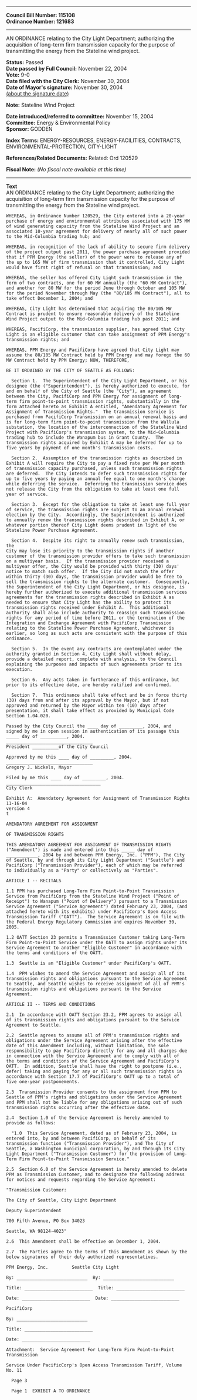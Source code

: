 * * * * *  
  
**Council Bill Number: [](#h0)[](#h2)115108**   
**Ordinance Number: 121683**  
  
* * * * *  
  
AN ORDINANCE relating to the City Light Department; authorizing the acquisition of long-term firm transmission capacity for the purpose of transmitting the energy from the Stateline wind project.  
  
**Status:** Passed   
**Date passed by Full Council:** November 22, 2004   
**Vote:** 9-0   
**Date filed with the City Clerk:** November 30, 2004   
**Date of Mayor's signature:** November 30, 2004   
[(about the signature date)](/~public/approvaldate.htm)   
  
**Note:** Stateline Wind Project  
  
  
**Date introduced/referred to committee:** November 15, 2004   
**Committee:** Energy & Environmental Policy   
**Sponsor:** GODDEN   
  
**Index Terms:** ENERGY-RESOURCES, ENERGY-FACILITIES, CONTRACTS, ENVIRONMENTAL-PROTECTION, CITY-LIGHT  
  
**References/Related Documents:** Related: Ord 120529  
  
**Fiscal Note:** *(No fiscal note available at this time)*  
  
* * * * *  
  
**Text**  
    AN ORDINANCE relating to the City Light Department; authorizing the  
    acquisition of long-term firm transmission capacity for the purpose of  
    transmitting the energy from the Stateline wind project.  
  
    WHEREAS, in Ordinance Number 120529, the City entered into a 20-year  
    purchase of energy and environmental attributes associated with 175 MW  
    of wind generating capacity from the Stateline Wind Project and an  
    associated 10-year agreement for delivery of nearly all of such power  
    to the Mid-Columbia trading hub; and  
  
    WHEREAS, in recognition of the lack of ability to secure firm delivery  
    of the project output past 2011, the power purchase agreement provided  
    that if PPM Energy (the seller) of the power were to release any of  
    the up to 165 MW of firm transmission that it controlled, City Light  
    would have first right of refusal on that transmission; and  
  
    WHEREAS, the seller has offered City Light such transmission in the  
    form of two contracts, one for 60 MW annually (the "60 MW Contract"),  
    and another for 80 MW for the period June through October and 105 MW  
    for the period November through May (the "80/105 MW Contract"), all to  
    take effect December 1, 2004; and  
  
    WHEREAS, City Light has determined that acquiring the 80/105 MW  
    Contract is prudent to ensure reasonable delivery of the Stateline  
    Wind Project output to the Mid-Columbia trading hub past 2011; and  
  
    WHEREAS, PacifiCorp, the transmission supplier, has agreed that City  
    Light is an eligible customer that can take assignment of PPM Energy's  
    transmission rights; and  
  
    WHEREAS, PPM Energy and PacifiCorp have agreed that City Light may  
    assume the 80/105 MW Contract held by PPM Energy and may forego the 60  
    MW Contract held by PPM Energy; NOW, THEREFORE,  
  
    BE IT ORDAINED BY THE CITY OF SEATTLE AS FOLLOWS:  
  
      Section 1.  The Superintendent of the City Light Department, or his  
    designee (the ("Superintendent"), is hereby authorized to execute, for  
    and on behalf of the City of Seattle (the "City"), an agreement  
    between the City, PacifiCorp and PPM Energy for assignment of long-  
    term firm point-to-point transmission rights, substantially in the  
    form attached hereto as Exhibit A entitled, "Amendatory Agreement for  
    Assignment of Transmission Rights."  The transmission service is  
    purchased from PacifiCorp Transmission on an annual renewal basis and  
    is for long-term firm point-to-point transmission from the Wallula  
    substation, the location of the interconnection of the Stateline Wind  
    Project with PacifiCorp's transmission system, to the Mid-Columbia  
    trading hub to include the Wanapum bus in Grant County.  The  
    transmission rights acquired by Exhibit A may be deferred for up to  
    five years by payment of one month's transmission costs.  
  
      Section 2.  Assumption of the transmission rights as described in  
    Exhibit A will require the City to pay a fixed rate per MW per month  
    of transmission capacity purchased, unless such transmission rights  
    are deferred.  The City intends to defer such transmission rights for  
    up to five years by paying an annual fee equal to one month's charge  
    while deferring the service.  Deferring the transmission service does  
    not release the City from the obligation to take at least one full  
    year of service.  
  
      Section 3.  Except for the obligation to take at least one full year  
    of service, the transmission rights are subject to an annual renewal  
    election by the City.  Accordingly, the Superintendent is authorized  
    to annually renew the transmission rights described in Exhibit A, or  
    whatever portion thereof City Light deems prudent in light of the  
    Stateline Power Purchase Agreement.  
  
      Section 4.  Despite its right to annually renew such transmission, the  
    City may lose its priority to the transmission rights if another  
    customer of the transmission provider offers to take such transmission  
    on a multiyear basis.  If the transmission provider received a  
    multiyear offer, the City would be provided with thirty (30) days'  
    notice to match such offer.  If the City did not match the offer  
    within thirty (30) days, the transmission provider would be free to  
    sell the transmission rights to the alternate customer.  Consequently,  
    the Superintendent of the City Light Department, or his designee, is  
    hereby further authorized to execute additional transmission services  
    agreements for the transmission rights described in Exhibit A as  
    needed to ensure that City Light has the ability to protect its  
    transmission rights received under Exhibit A.  This additional  
    authority shall also include authority to reassign such transmission  
    rights for any period of time before 2011, or the termination of the  
    Integration and Exchange Agreement with PacifiCorp Transmission  
    relating to the Stateline Power Purchase Agreement, whichever is  
    earlier, so long as such acts are consistent with the purpose of this  
    ordinance.  
  
      Section 5.  In the event any contracts are contemplated under the  
    authority granted in Section 4, City Light shall without delay,  
    provide a detailed report, complete with analysis, to the Council  
    explaining the purposes and impacts of such agreements prior to its  
    execution.  
  
      Section 6.  Any acts taken in furtherance of this ordinance, but  
    prior to its effective date, are hereby ratified and confirmed.  
  
      Section 7.  This ordinance shall take effect and be in force thirty  
    (30) days from and after its approval by the Mayor, but if not  
    approved and returned by the Mayor within ten (10) days after  
    presentation, it shall take effect as provided by Municipal Code  
    Section 1.04.020.  
  
    Passed by the City Council the ____ day of _________, 2004, and  
    signed by me in open session in authentication of its passage this  
    _____ day of __________, 2004.  
    _________________________________  
    President __________of the City Council  
  
    Approved by me this ____ day of _________, 2004.  
    _________________________________  
    Gregory J. Nickels, Mayor  
  
    Filed by me this ____ day of _________, 2004.  
    ____________________________________  
    City Clerk  
  
    Exhibit A:  Amendatory Agreement for Assignment of Transmission Rights  
    11-16-04  
    version 4  
    t  
  
    AMENDATORY AGREEMENT FOR ASSIGNMENT  
  
    OF TRANSMISSION RIGHTS  
  
    THIS AMENDATORY AGREEMENT FOR ASSIGNMENT OF TRANSMISSION RIGHTS  
    ("Amendment") is made and entered into this _____ day of  
    ____________, 2004 by and between PPM Energy, Inc. ("PPM"), The City  
    of Seattle, by and through its City Light Department ("Seattle") and  
    PacifiCorp ("Transmission Provider"), each of which may be referred  
    to individually as a "Party" or collectively as "Parties".  
  
    ARTICLE I -- RECITALS  
  
    1.1 PPM has purchased Long-Term Firm Point-to-Point Transmission  
    Service from PacifiCorp from the Stateline Wind Project ("Point of  
    Receipt") to Wanapum ("Point of Delivery") pursuant to a Transmission  
    Service Agreement ("Service Agreement") dated February 23, 2004, (and  
    attached hereto with its exhibits) under PacifiCorp's Open Access  
    Transmission Tariff ("OATT").  The Service Agreement is on file with  
    the Federal Energy Regulatory Commission and expires November 30,  
    2005.  
  
    1.2 OATT Section 23 permits a Transmission Customer taking Long-Term  
    Firm Point-to-Point Service under the OATT to assign rights under its  
    Service Agreement to another "Eligible Customer" in accordance with  
    the terms and conditions of the OATT.  
  
    1.3  Seattle is an "Eligible Customer" under PacifiCorp's OATT.  
  
    1.4  PPM wishes to amend the Service Agreement and assign all of its  
    transmission rights and obligations pursuant to the Service Agreement  
    to Seattle, and Seattle wishes to receive assignment of all of PPM's  
    transmission rights and obligations pursuant to the Service  
    Agreement.  
  
    ARTICLE II -- TERMS AND CONDITIONS  
  
    2.1  In accordance with OATT Section 23.2, PPM agrees to assign all  
    of its transmission rights and obligations pursuant to the Service  
    Agreement to Seattle.  
  
    2.2  Seattle agrees to assume all of PPM's transmission rights and  
    obligations under the Service Agreement arising after the effective  
    date of this Amendment including, without limitation, the sole  
    responsibility to pay PacifiCorp directly for any and all charges due  
    in connection with the Service Agreement and to comply with all of  
    the terms and conditions of the Service Agreement and PacifiCorp's  
    OATT.  In addition, Seattle shall have the right to postpone (i.e.,  
    defer) taking and paying for any or all such transmission rights in  
    accordance with Section 17.7 of PacifiCorp's OATT up to a total of  
    five one-year postponements.  
  
    2.3  Transmission Provider consents to the assignment from PPM to  
    Seattle of PPM's rights and obligations under the Service Agreement  
    and PPM shall not be liable for any obligations arising out of such  
    transmission rights occurring after the effective date.  
  
    2.4  Section 1.0 of the Service Agreement is hereby amended to  
    provide as follows:  
  
      "1.0  This Service Agreement, dated as of February 23, 2004, is  
    entered into, by and between PacifiCorp, on behalf of its  
    transmission function ("Transmission Provider"), and The City of  
    Seattle, a Washington municipal corporation, by and through its City  
    Light Department ("Transmission Customer") for the provision of Long-  
    Term Firm Point-to-Point Transmission Service."  
  
    2.5  Section 6.0 of the Service Agreement is hereby amended to delete  
    PPM as Transmission Customer, and to designate the following address  
    for notices and requests regarding the Service Agreement:  
  
    "Transmission Customer:  
  
    The City of Seattle, City Light Department  
  
    Deputy Superintendent  
  
    700 Fifth Avenue, PO Box 34023  
  
    Seattle, WA 98124-4023"  
  
    2.6  This Amendment shall be effective on December 1, 2004.  
  
    2.7  The Parties agree to the terms of this Amendment as shown by the  
    below signatures of their duly authorized representatives.  
  
    PPM Energy, Inc.         Seattle City Light  
  
    By: ___________________________  By: ___________________________  
  
    Title: __________________________  Title: __________________________  
  
    Date: __________________________  Date: __________________________  
  
    PacifiCorp  
  
    By: ___________________________  
  
    Title: __________________________  
  
    Date: __________________________  
  
    Attachment:  Service Agreement For Long-Term Firm Point-to-Point  
    Transmission  
  
    Service Under PacificCorp's Open Access Transmission Tariff, Volume  
    No. 11  
  
      Page 3  
  
      Page 1  EXHIBIT A TO ORDINANCE  
